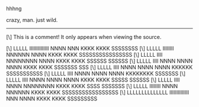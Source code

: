 hhhng

crazy, man. just wild.

----

  [\\] This is a comment! It only appears when viewing the source.




  [\\] LLLLL           IIIIIIIIIIIIII    NNNN        NNN  KKKK     KKKK          SSSSSSSS
  [\\] LLLLL              IIIIIIII      NNNNNN      NNNN  KKKK    KKKK      SSSSSSSSSSSSSSSS
  [\\] LLLLL                IIII       NNNNNNNN     NNNN  KKKK   KKKK    SSSSSS       SSSSSS
  [\\] LLLLL                IIII       NNNN NNNN    NNNN  KKKK  KKKK     SSSSSSS         SSS
  [\\] LLLLL                IIII       NNNN  NNNN   NNNN  KKKKKK            SSSSSSSSSSS
  [\\] LLLLL                IIII       NNNN   NNNN  NNNN  KKKKKKKK                 SSSSSSS
  [\\] LLLLL                IIII       NNNN    NNNN NNNN  KKKK  KKKK      SSSSS      SSSSSS
  [\\] LLLLL                IIII       NNNN     NNNNNNNN  KKKK   KKKK    SSSS        SSSSSSS
  [\\] LLLLL              IIIIIIII     NNNN      NNNNNN   KKKK    KKKK    SSSSSSSSSSSSSSSSS
  [\\] LLLLLLLLLLLLLL  IIIIIIIIIIIIII  NNN        NNNN    KKKK     KKKK      SSSSSSSSS

  [eggs are ample in this egg-sample example.]: <http://>
